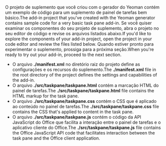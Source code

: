 <span data-ttu-id="cb945-101">O projeto de suplemento que você criou com o gerador do Yeoman contém um exemplo de código para um suplemento de painel de tarefas bem básico.</span><span class="sxs-lookup"><span data-stu-id="cb945-101">The add-in project that you've created with the Yeoman generator contains sample code for a very basic task pane add-in.</span></span> <span data-ttu-id="cb945-102">Se você quiser examinar os componentes do seu projeto de suplemento, abra o projeto no seu editor de código e revise os arquivos listados abaixo.</span><span class="sxs-lookup"><span data-stu-id="cb945-102">If you'd like to explore the components of your add-in project, open the project in your code editor and review the files listed below.</span></span> <span data-ttu-id="cb945-103">Quando estiver pronto para experimentar o suplemento, prossiga para a próxima seção.</span><span class="sxs-lookup"><span data-stu-id="cb945-103">When you're ready to try out your add-in, proceed to the next section.</span></span>

- <span data-ttu-id="cb945-104">O arquivo **./manifest.xml** no diretório raiz do projeto define as configurações e os recursos do suplemento.</span><span class="sxs-lookup"><span data-stu-id="cb945-104">The **./manifest.xml** file in the root directory of the project defines the settings and capabilities of the add-in.</span></span>
- <span data-ttu-id="cb945-105">O arquivo **./src/taskpane/taskpane.html** contém a marcação HTML do painel de tarefas.</span><span class="sxs-lookup"><span data-stu-id="cb945-105">The **./src/taskpane/taskpane.html** file contains the HTML markup for the task pane.</span></span>
- <span data-ttu-id="cb945-106">O arquivo **./src/taskpane/taskpane.css** contém o CSS que é aplicado ao conteúdo no painel de tarefas.</span><span class="sxs-lookup"><span data-stu-id="cb945-106">The **./src/taskpane/taskpane.css** file contains the CSS that's applied to content in the task pane.</span></span>
- <span data-ttu-id="cb945-107">O arquivo **./src/taskpane/taskpane.js** contém o código da API JavaScript do Office que facilita a interação entre o painel de tarefas e o aplicativo cliente do Office.</span><span class="sxs-lookup"><span data-stu-id="cb945-107">The **./src/taskpane/taskpane.js** file contains the Office JavaScript API code that facilitates interaction between the task pane and the Office client application.</span></span>

